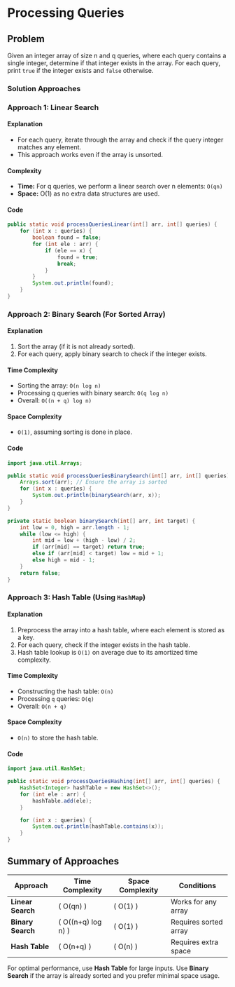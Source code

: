 # Processing Queries
## Problem
Given an integer array of size n and q queries, where each query contains a single integer, determine if that integer exists in the array. For each query, print `true` if the integer exists and `false` otherwise.

### Solution Approaches
### Approach 1: Linear Search
#### Explanation
- For each query, iterate through the array and check if the query integer matches any element.
- This approach works even if the array is unsorted.
#### Complexity
- **Time:** For q queries, we perform a linear search over n elements: `O(qn)`
- **Space:** O(1) as no extra data structures are used.
#### Code
```java
public static void processQueriesLinear(int[] arr, int[] queries) {
    for (int x : queries) {
        boolean found = false;
        for (int ele : arr) {
            if (ele == x) {
                found = true;
                break;
            }
        }
        System.out.println(found);
    }
}
```
### Approach 2: Binary Search (For Sorted Array)
#### Explanation
1. Sort the array (if it is not already sorted).
2. For each query, apply binary search to check if the integer exists.
#### Time Complexity
- Sorting the array: `O(n log n)`
- Processing q queries with binary search: `O(q log n)`
- Overall: `O((n + q) log n)`
#### Space Complexity
- `O(1)`, assuming sorting is done in place.
#### Code
```java
import java.util.Arrays;

public static void processQueriesBinarySearch(int[] arr, int[] queries) {
    Arrays.sort(arr); // Ensure the array is sorted
    for (int x : queries) {
        System.out.println(binarySearch(arr, x));
    }
}

private static boolean binarySearch(int[] arr, int target) {
    int low = 0, high = arr.length - 1;
    while (low <= high) {
        int mid = low + (high - low) / 2;
        if (arr[mid] == target) return true;
        else if (arr[mid] < target) low = mid + 1;
        else high = mid - 1;
    }
    return false;
}
```
### Approach 3: Hash Table (Using `HashMap`)
#### Explanation  
1. Preprocess the array into a hash table, where each element is stored as a key.  
2. For each query, check if the integer exists in the hash table.  
3. Hash table lookup is `O(1)` on average due to its amortized time complexity.
#### Time Complexity  
- Constructing the hash table: `O(n)`  
- Processing `q` queries: `O(q)`  
- Overall: `O(n + q)`
#### Space Complexity  
- `O(n)` to store the hash table.
#### Code
```java
import java.util.HashSet;

public static void processQueriesHashing(int[] arr, int[] queries) {
    HashSet<Integer> hashTable = new HashSet<>();
    for (int ele : arr) {
        hashTable.add(ele);
    }

    for (int x : queries) {
        System.out.println(hashTable.contains(x));
    }
}
```

## Summary of Approaches  

| **Approach**              | **Time Complexity**  | **Space Complexity** | **Conditions**         |
|---------------------------|----------------------|-----------------------|------------------------|
| **Linear Search**          | \( O(qn) \)          | \( O(1) \)            | Works for any array    |
| **Binary Search**          | \( O((n+q) log n) \) | \( O(1) \)          | Requires sorted array  |
| **Hash Table**             | \( O(n+q) \)         | \( O(n) \)            | Requires extra space   |  

For optimal performance, use **Hash Table** for large inputs. Use **Binary Search** if the array is already sorted and you prefer minimal space usage.  
